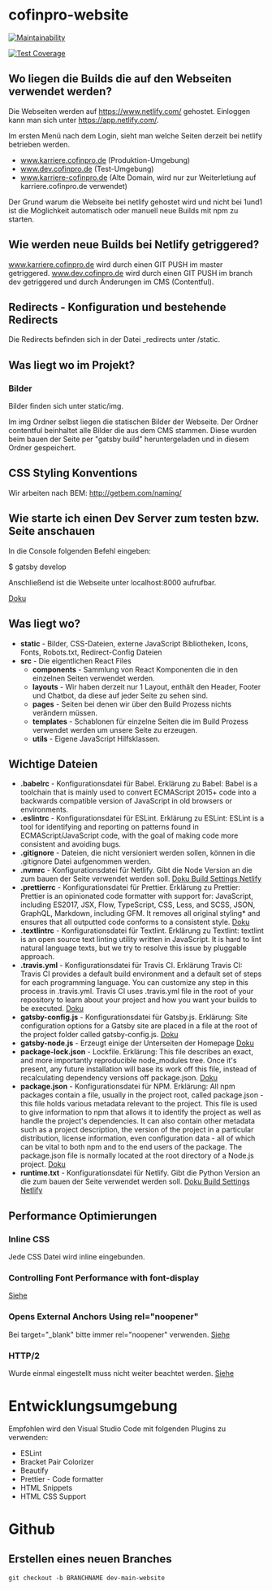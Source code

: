 # cofinpro-website

[![Maintainability](https://api.codeclimate.com/v1/badges/d71f22c05871cef458ab/maintainability)](https://codeclimate.com/github/Cofinpro/cofinpro-website/maintainability)

[![Test Coverage](https://api.codeclimate.com/v1/badges/d71f22c05871cef458ab/test_coverage)](https://codeclimate.com/github/Cofinpro/cofinpro-website/test_coverage)

## Wo liegen die Builds die auf den Webseiten verwendet werden?

Die Webseiten werden auf https://www.netlify.com/ gehostet. Einloggen kann man sich unter https://app.netlify.com/.

Im ersten Menü nach dem Login, sieht man welche Seiten derzeit bei netlify betrieben werden.

* www.karriere.cofinpro.de (Produktion-Umgebung)
* www.dev.cofinpro.de (Test-Umgebung)
* www.karriere-cofinpro.de (Alte Domain, wird nur zur Weiterletiung auf karriere.cofinpro.de verwendet)

Der Grund warum die Webseite bei netlify gehostet wird und nicht bei 1und1 ist die Möglichkeit automatisch oder manuell neue Builds mit npm zu starten.

## Wie werden neue Builds bei Netlify getriggered?

www.karriere.cofinpro.de wird durch einen GIT PUSH im master getriggered.
www.dev.cofinpro.de wird durch einen GIT PUSH im branch dev getriggered und durch Änderungen im CMS (Contentful).

## Redirects - Konfiguration und bestehende Redirects

Die Redirects befinden sich in der Datei _redirects unter /static.

## Was liegt wo im Projekt?

### Bilder

Bilder finden sich unter static/img.

Im img Ordner selbst liegen die statischen Bilder der Webseite. Der Ordner contentful beinhaltet alle Bilder die aus dem CMS stammen. Diese wurden beim bauen der Seite per "gatsby  build" heruntergeladen und in diesem Ordner gespeichert.

## CSS Styling Konventions

Wir arbeiten nach BEM: http://getbem.com/naming/

## Wie starte ich einen Dev Server zum testen bzw. Seite anschauen

In die Console folgenden Befehl eingeben:

$ gatsby develop

Anschließend ist die Webseite unter localhost:8000 aufrufbar.

[Doku](https://www.gatsbyjs.org/docs/)

## Was liegt wo?

* **static** - Bilder, CSS-Dateien, externe JavaScript Bibliotheken, Icons, Fonts, Robots.txt, Redirect-Config Dateien
* **src** - Die eigentlichen React Files
  * **components** - Sammlung von React Komponenten die in den einzelnen Seiten verwendet werden.
  * **layouts** - Wir haben derzeit nur 1 Layout, enthält den Header, Footer und Chatbot, da diese auf jeder Seite zu sehen sind.
  * **pages** - Seiten bei denen wir über den Build Prozess nichts verändern müssen.
  * **templates** - Schablonen für einzelne Seiten die im Build Prozess verwendet werden um unsere Seite zu erzeugen.
  * **utils** - Eigene JavaScript Hilfsklassen.

## Wichtige Dateien

* **.babelrc** - Konfigurationsdatei für Babel. Erklärung zu Babel: Babel is a toolchain that is mainly used to convert ECMAScript 2015+ code into a backwards compatible version of JavaScript in old browsers or environments.
* **.eslintrc** - Konfigurationsdatei für ESLint. Erklärung zu ESLint: ESLint is a tool for identifying and reporting on patterns found in ECMAScript/JavaScript code, with the goal of making code more consistent and avoiding bugs.
* **.gitignore** - Dateien, die nicht versioniert werden sollen, können in die .gitignore Datei aufgenommen werden.
* **.nvmrc** - Konfigurationsdatei für Netlify. Gibt die Node Version an die zum bauen der Seite verwendet werden soll. [Doku Build Settings Netlify](https://www.netlify.com/docs/build-settings/)
* **.prettierrc** - Konfigurationsdatei für Prettier. Erklärung zu Prettier: Prettier is an opinionated code formatter with support for: JavaScript, including ES2017, JSX, Flow, TypeScript, CSS, Less, and SCSS, JSON, GraphQL, Markdown, including GFM. It removes all original styling* and ensures that all outputted code conforms to a consistent style. [Doku](https://prettier.io/docs/en/index.html)
* **.textlintrc** - Konfigurationsdatei für Textlint. Erklärung zu Textlint: textlint is an open source text linting utility written in JavaScript. It is hard to lint natural language texts, but we try to resolve this issue by pluggable approach.
* **.travis.yml** - Konfigurationsdatei für Travis CI. Erklärung Travis CI: Travis CI provides a default build environment and a default set of steps for each programming language. You can customize any step in this process in .travis.yml. Travis CI uses .travis.yml file in the root of your repository to learn about your project and how you want your builds to be executed. [Doku](https://docs.travis-ci.com/user/customizing-the-build)
* **gatsby-config.js** - Konfigurationsdatei für Gatsby.js. Erklärung: Site configuration options for a Gatsby site are placed in a file at the root of the project folder called gatsby-config.js. [Doku](https://www.gatsbyjs.org/docs/gatsby-config/)
* **gatsby-node.js** - Erzeugt einige der Unterseiten der Homepage [Doku](https://www.gatsbyjs.org/docs/creating-and-modifying-pages/)
* **package-lock.json** - Lockfile. Erklärung: This file describes an exact, and more importantly reproducible node_modules tree. Once it's present, any future installation will base its work off this file, instead of recalculating dependency versions off package.json. [Doku](https://docs.npmjs.com/files/package-locks)
* **package.json** - Konfigurationsdatei für NPM. Erklärung: All npm packages contain a file, usually in the project root, called package.json - this file holds various metadata relevant to the project. This file is used to give information to npm that allows it to identify the project as well as handle the project's dependencies. It can also contain other metadata such as a project description, the version of the project in a particular distribution, license information, even configuration data - all of which can be vital to both npm and to the end users of the package. The package.json file is normally located at the root directory of a Node.js project. [Doku](https://docs.npmjs.com/files/package.json)
* **runtime.txt** - Konfigurationsdatei für Netlify. Gibt die Python Version an die zum bauen der Seite verwendet werden soll. [Doku Build Settings Netlify](https://www.netlify.com/docs/build-settings/)

## Performance Optimierungen

### Inline CSS

Jede CSS Datei wird inline eingebunden.

### Controlling Font Performance with font-display

[Siehe](https://developers.google.com/web/updates/2016/02/font-display)

### Opens External Anchors Using rel="noopener"

Bei target="_blank" bitte immer rel="noopener" verwenden. [Siehe](https://developers.google.com/web/tools/lighthouse/audits/noopener)

### HTTP/2

Wurde einmal eingestellt muss nicht weiter beachtet werden. [Siehe](https://developers.google.com/web/fundamentals/performance/http2/)

# Entwicklungsumgebung

Empfohlen wird den Visual Studio Code mit folgenden Plugins zu verwenden:

* ESLint
* Bracket Pair Colorizer
* Beautify
* Prettier - Code formatter
* HTML Snippets
* HTML CSS Support

# Github

## Erstellen eines neuen Branches

`git checkout -b BRANCHNAME dev-main-website`